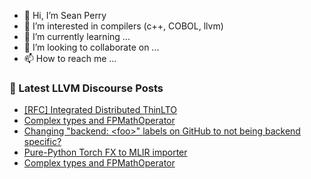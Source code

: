 - 👋 Hi, I’m Sean Perry
- 👀 I’m interested in compilers (c++, COBOL, llvm)
- 🌱 I’m currently learning ...
- 💞️ I’m looking to collaborate on ...
- 📫 How to reach me ...

<!---
s66perry/s66perry is a ✨ special ✨ repository because its `README.md` (this file) appears on your GitHub profile.
You can click the Preview link to take a look at your changes.
--->
### 📕 Latest LLVM Discourse Posts

<!-- DISCOURSE-LLVM:START -->
- [[RFC] Integrated Distributed ThinLTO](https://discourse.llvm.org/t/rfc-integrated-distributed-thinlto/69641?page=2#post_22)
- [Complex types and FPMathOperator](https://discourse.llvm.org/t/complex-types-and-fpmathoperator/70254#post_14)
- [Changing &quot;backend: &lt;foo&gt;&quot; labels on GitHub to not being backend specific?](https://discourse.llvm.org/t/changing-backend-foo-labels-on-github-to-not-being-backend-specific/70359#post_4)
- [Pure-Python Torch FX to MLIR importer](https://discourse.llvm.org/t/pure-python-torch-fx-to-mlir-importer/70333#post_5)
- [Complex types and FPMathOperator](https://discourse.llvm.org/t/complex-types-and-fpmathoperator/70254#post_13)
<!-- DISCOURSE-LLVM:END -->
